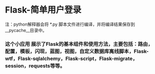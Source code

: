 # Flask-简单用户登录
注：python解释器会将 *.py 脚本文件进行编译，并将编译结果保存到__pycache__目录中。
### 这个小应用 展示了Flask的基本组件和使用方法，主要包括：路由，配置，模板，闪现，蓝图，视图，自定义数据库离线脚本，Flask-wtf，Flask-sqlalchemy，Flask-script，Flask-migrate，session，requests等等。
